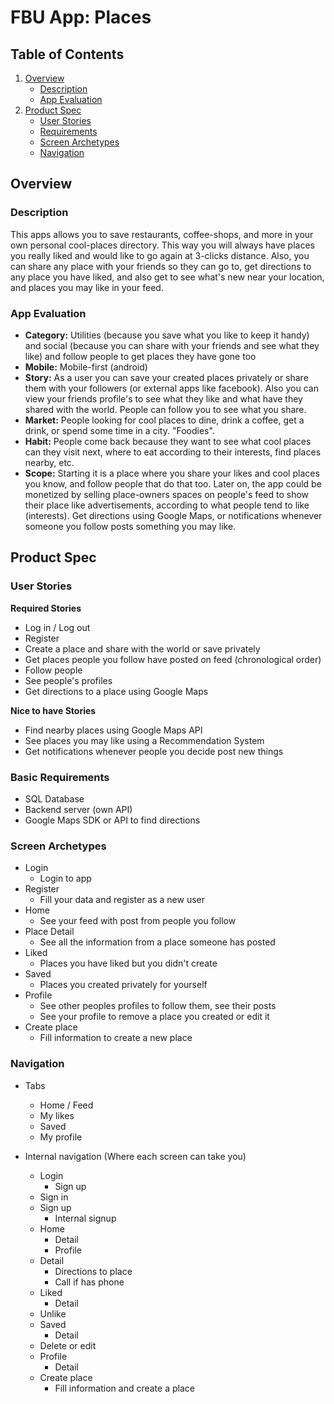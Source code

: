# FBU App: Places

## Table of Contents
1. [Overview](#overview)
    * [Description](#description)
    * [App Evaluation](#app-evaluation)
2. [Product Spec](#product-spec)
    * [User Stories](#user-stories)
    * [Requirements](#basic-requirements)
    * [Screen Archetypes](#screen-archetypes)
    * [Navigation](#navigation)

## Overview

### Description
This apps allows you to save restaurants, coffee-shops, and more in your own personal cool-places directory. This way you will always have places you really liked and would like to go again at 3-clicks distance. Also, you can share any place with your friends so they can go to, get directions to any place you have liked, and also get to see what's new near your location, and places you may like in your feed.

### App Evaluation
- **Category:** Utilities (because you save what you like to keep it handy) and social (because you can share with your friends and see what they like) and follow people to get places they have gone too
- **Mobile:** Mobile-first (android)
- **Story:** As a user you can save your created places privately or share them with your followers (or external apps like facebook). Also you can view your friends profile's to see what they like and what have they shared with the world. People can follow you to see what you share. 
- **Market:** People looking for cool places to dine, drink a coffee, get a drink, or spend some time in a city. "Foodies".
- **Habit:** People come back because they want to see what cool places can they visit next, where to eat according to their interests, find places nearby, etc.
- **Scope:** Starting it is a place where you share your likes and cool places you know, and follow people that do that too. Later on, the app could be monetized by selling place-owners spaces on people's feed to show their place like advertisements, according to what people tend to like (interests). Get directions using Google Maps, or notifications whenever someone you follow posts something you may like. 

## Product Spec

### User Stories

**Required Stories**
* Log in / Log out
* Register
* Create a place and share with the world or save privately
* Get places people you follow have posted on feed (chronological order)
* Follow people
* See people's profiles
* Get directions to a place using Google Maps

**Nice to have Stories**
* Find nearby places using Google Maps API
* See places you may like using a Recommendation System
* Get notifications whenever people you decide post new things

### Basic Requirements
- SQL Database
- Backend server (own API)
- Google Maps SDK or API to find directions

### Screen Archetypes
* Login 
    * Login to app
* Register 
    * Fill your data and register as a new user
* Home 
    * See your feed with post from people you follow
* Place Detail 
    * See all the information from a place someone has posted
* Liked 
    * Places you have liked but you didn't create
* Saved 
    * Places you created privately for yourself
* Profile 
    * See other peoples profiles to follow them, see their posts
    * See your profile to remove a place you created or edit it
* Create place
    * Fill information to create a new place

### Navigation
* Tabs
    * Home / Feed
    * My likes
    * Saved
    * My profile

* Internal navigation (Where each screen can take you)
    * Login
        * Sign up
	* Sign in
    * Sign up
        * Internal signup
    * Home
        * Detail
        * Profile
    * Detail
        * Directions to place
        * Call if has phone
    * Liked
        * Detail
	* Unlike
    * Saved
        * Detail
	* Delete or edit
    * Profile
        * Detail
    * Create place 
        * Fill information and create a place
 

